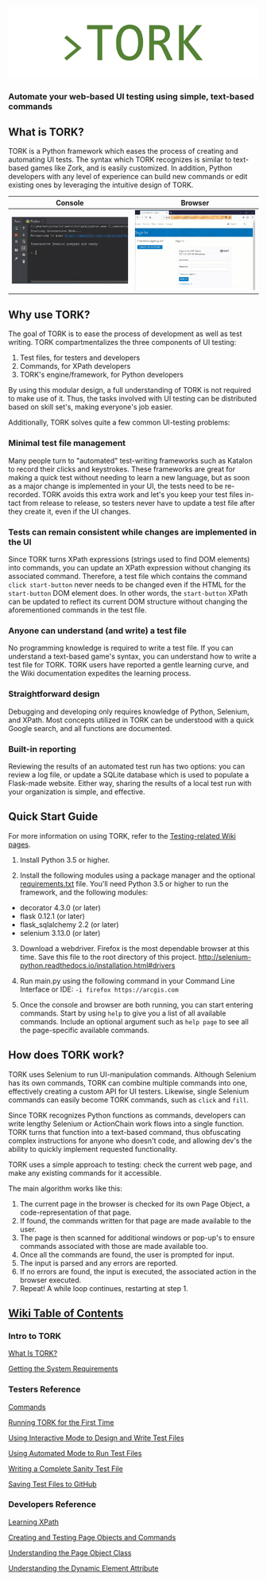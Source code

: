 <p align="center">
    <img src="https://github.com/DrewOrtego/TORK/blob/master/Doc/Images/tork.PNG">
</p>

<p align="center">
<h3>Automate your web-based UI testing using simple, text-based commands</h3>
</p>

## What is TORK?
TORK is a Python framework which eases the process of creating and automating UI tests.
The syntax which TORK recognizes is similar to text-based games like Zork, and is easily customized.
In addition, Python developers with any level of experience can build new commands or edit existing ones by leveraging the intuitive design of TORK.

Console            |  Browser
:-------------------------:|:-------------------------:
![GIF of the console](https://github.com/DrewOrtego/TORK/blob/master/Doc/Images/console.gif)  |  ![GIF of the browser](https://github.com/DrewOrtego/TORK/blob/master/Doc/Images/browser.gif)

## Why use TORK?
The goal of TORK is to ease the process of development as well as test writing.
TORK compartmentalizes the three components of UI testing:

1. Test files, for testers and developers
2. Commands, for XPath developers
3. TORK's engine/framework, for Python developers

By using this modular design, a full understanding of TORK is not required to make use of it.
Thus, the tasks involved with UI testing can be distributed based on skill set's, making everyone's job easier.

Additionally, TORK solves quite a few common UI-testing problems:

### Minimal test file management
Many people turn to "automated" test-writing frameworks such as Katalon to record their clicks and keystrokes.
These frameworks are great for making a quick test without needing to learn a new language, but as soon as a major change is implemented in your UI, the tests need to be re-recorded.
TORK avoids this extra work and let's you keep your test files in-tact from release to release, so testers never have to update a test file after they create it, even if the UI changes.

### Tests can remain consistent while changes are implemented in the UI
Since TORK turns XPath expressions (strings used to find DOM elements) into commands, you can update an XPath expression without changing its associated command.
Therefore, a test file which contains the command ```click start-button``` never needs to be changed even if the HTML for the ```start-button``` DOM element does.
In other words, the ```start-button``` XPath can be updated to reflect its current DOM structure without changing the aforementioned commands in the test file.

### Anyone can understand (and write) a test file
No programming knowledge is required to write a test file.
If you can understand a text-based game's syntax, you can understand how to write a test file for TORK.
TORK users have reported a gentle learning curve, and the Wiki documentation expedites the learning process.

### Straightforward design
Debugging and developing only requires knowledge of Python, Selenium, and XPath.
Most concepts utilized in TORK can be understood with a quick Google search, and all functions are documented.

### Built-in reporting
Reviewing the results of an automated test run has two options: you can review a log file, or update a SQLite database which is used to populate a Flask-made website.
Either way, sharing the results of a local test run with your organization is simple, and effective.

## Quick Start Guide

For more information on using TORK, refer to the [Testing-related Wiki pages](https://github.com/DrewOrtego/TORK/wiki#for-testers-and-test-writers).

1. Install Python 3.5 or higher.

2. Install the following modules using a package manager and the optional [requirements.txt]() file.
You'll need Python 3.5 or higher to run the framework, and the following modules:

- decorator 4.3.0 (or later)
- flask 0.12.1 (or later)
- flask_sqlalchemy 2.2 (or later)
- selenium 3.13.0 (or later)

3. Download a webdriver. Firefox is the most dependable browser at this time. Save this file to the root directory of this project.
http://selenium-python.readthedocs.io/installation.html#drivers

4. Run main.py using the following command in your Command Line Interface or IDE:
```-i firefox https://arcgis.com```

5. Once the console and browser are both running, you can start entering commands.
Start by using ```help``` to give you a list of all available commands.
Include an optional argument such as ```help page``` to see all the page-specific available commands.

## How does TORK work?

TORK uses Selenium to run UI-manipulation commands.
Although Selenium has its own commands, TORK can combine multiple commands into one, effectively creating a custom API for UI testers.
Likewise, single Selenium commands can easily become TORK commands, such as ```click``` and ```fill```.

Since TORK recognizes Python functions as commands, developers can write lengthy Selenium or ActionChain work flows into a single function.
TORK turns that function into a text-based command, thus obfuscating complex instructions for anyone who doesn't code, and allowing dev's the ability to quickly implement requested functionality.

TORK uses a simple approach to testing: check the current web page, and make any existing commands for it accessible.

The main algorithm works like this:
1. The current page in the browser is checked for its own Page Object, a code-representation of that page.
2. If found, the commands written for that page are made available to the user.
3. The page is then scanned for additional windows or pop-up's to ensure commands associated with those are made available too.
4. Once all the commands are found, the user is prompted for input.
5. The input is parsed and any errors are reported.
6. If no errors are found, the input is executed, the associated action in the browser executed.
7. Repeat! A while loop continues, restarting at step 1.

## [Wiki Table of Contents](https://github.com/DrewOrtego/TORK/wiki)

### Intro to TORK

[What Is TORK?](https://github.com/DrewOrtego/TORK/wiki/What-Is-TORK%3F)

[Getting the System Requirements](https://github.com/DrewOrtego/TORK/wiki/Getting-the-System-Requirements)

### Testers Reference

[Commands](https://github.com/DrewOrtego/TORK/wiki/Commands)

[Running TORK for the First Time](https://github.com/DrewOrtego/TORK/wiki/Running-TORK-for-the-First-Time)

[Using Interactive Mode to Design and Write Test Files](https://github.com/DrewOrtego/TORK/wiki/Using-Interactive-Mode-to-Design-and-Write-Test-Files)

[Using Automated Mode to Run Test Files](https://github.com/DrewOrtego/TORK/wiki/Using-Automated-Mode-to-Run-Test-Files)

[Writing a Complete Sanity Test File](https://github.com/DrewOrtego/TORK/wiki/Writing-a-Complete-Sanity-Test-File)

[Saving Test Files to GitHub](https://github.com/DrewOrtego/TORK/wiki/Saving-Test-Files-on-GitHub)

### Developers Reference

[Learning XPath](https://github.com/DrewOrtego/TORK/wiki/Learning-XPath)

[Creating and Testing Page Objects and Commands](https://github.com/DrewOrtego/TORK/wiki/Creating-and-Testing-New-Page-Objects-and-Commands)

[Understanding the Page Object Class](https://github.com/DrewOrtego/TORK/wiki/Understanding-the-Page-Object-Class)

[Understanding the Dynamic Element Attribute](https://github.com/DrewOrtego/TORK/wiki/Understanding-the-Dynamic-Element-Attribute)

